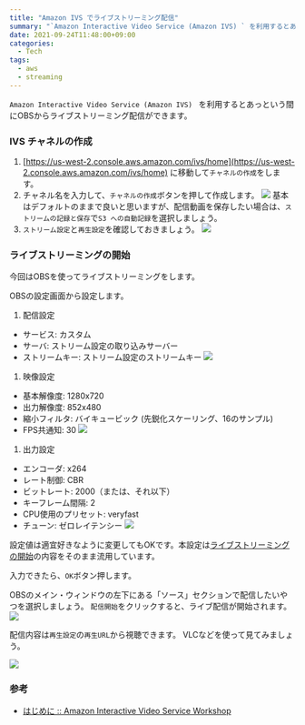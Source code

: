 ```yaml
---
title: "Amazon IVS でライブストリーミング配信"
summary: "`Amazon Interactive Video Service (Amazon IVS) ` を利用するとあっという間にOBSからライブストリーミング配信ができます。"
date: 2021-09-24T11:48:00+09:00
categories:
  - Tech
tags:
  - aws
  - streaming
---
```


`Amazon Interactive Video Service (Amazon IVS) ` を利用するとあっという間にOBSからライブストリーミング配信ができます。

### IVS チャネルの作成

1. [https://us-west-2.console.aws.amazon.com/ivs/home](https://us-west-2.console.aws.amazon.com/ivs/home) に移動して`チャネルの作成`をします。
1. チャネル名を入力して、`チャネルの作成`ボタンを押して作成します。
   ![](https://i.gyazo.com/f95b07acb0fca3385f03fb1c764ce765.png)
   基本はデフォルトのままで良いと思いますが、配信動画を保存したい場合は、`ストリームの記録と保存`で`S3 への自動記録`を選択しましょう。
1. `ストリーム設定`と`再生設定`を確認しておきましょう。
   ![](https://i.gyazo.com/7ae4b00303e963858145ecc2302acc1d.png)

### ライブストリーミングの開始

今回はOBSを使ってライブストリーミングをします。

OBSの設定画面から設定します。

1. 配信設定

- サービス: カスタム
- サーバ: ストリーム設定の取り込みサーバー
- ストリームキー: ストリーム設定のストリームキー
  ![](https://i.gyazo.com/c5528c07f0352df80714177bbf076a39.png)

1. 映像設定

- 基本解像度: 1280x720
- 出力解像度: 852x480
- 縮小フィルタ: バイキュービック (先鋭化スケーリング、16のサンプル)
- FPS共通知: 30
  ![](https://i.gyazo.com/94895598f6f7b0abd5bed2406e8532c4.png)

1. 出力設定

- エンコーダ: x264
- レート制御: CBR
- ビットレート: 2000（または、それ以下）
- キーフレーム間隔: 2
- CPU使用のプリセット: veryfast
- チューン: ゼロレイテンシー
  ![](https://i.gyazo.com/9cee6ac1e9e5fe400491f1468920cb3c.png)

設定値は適宜好きなように変更してもOKです。本設定は[ライブストリーミングの開始](https://ivs-streaming.workshop.aws/jp/startstreaming.html)の内容をそのまま流用しています。

入力できたら、`OK`ボタン押します。

OBSのメイン・ウィンドウの左下にある「ソース」セクションで配信したいやつを選択しましょう。
`配信開始`をクリックすると、ライブ配信が開始されます。
![](https://i.gyazo.com/eea1c3fb8f2d1b39cbadbb051f5f77e0.png)

配信内容は`再生設定`の`再生URL`から視聴できます。
VLCなどを使って見てみましょう。

![](https://i.gyazo.com/5c401d8c12001471569acfed358d6729.png)

### 参考

- [はじめに :: Amazon Interactive Video Service Workshop](https://ivs-streaming.workshop.aws/jp/getting-started.html)
